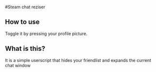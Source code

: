 #Steam chat reziser

## How to use

Toggle it by pressing your profile picture.

## What is this?

It is a simple userscript that hides your friendlist and expands the current chat window 